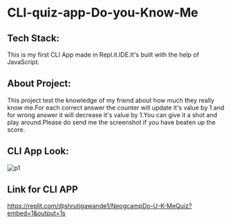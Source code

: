 # CLI-quiz-app-Do-you-Know-Me
## Tech Stack:
This is my first CLI App made in Repl.it.IDE.It's built with the help of JavaScript.
## About Project:
This project test the knowledge of my friend about how much they really know me.For each correct answer the counter will update it's value by 1 and for wrong answer it will decrease it's value by 1.You can give it a shot and play around.Please do send me the screenshot if you have beaten up the score.
## CLI App Look:
![p1](https://user-images.githubusercontent.com/110720732/208843059-0f12b2fe-4077-4532-93d9-c3ded4e5bc63.PNG)
## Link for CLI APP
https://replit.com/@shrutigawande1/NeogcampDo-U-K-MeQuiz?embed=1&output=1s

